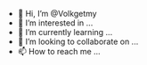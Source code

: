 - 👋 Hi, I’m @Volkgetmy
- 👀 I’m interested in ...
- 🌱 I’m currently learning ...
- 💞️ I’m looking to collaborate on ...
- 📫 How to reach me ...

<!---
Volkgetmy/Volkgetmy is a ✨ special ✨ repository because its `README.md` (this file) appears on your GitHub profile.
You can click the Preview link to take a look at your changes.
--->
